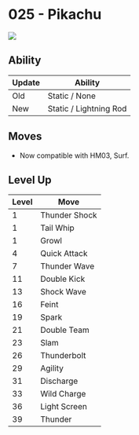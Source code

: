 # 025 - Pikachu
![][025]

## Ability

Update | Ability
---    | ---
Old    | Static / None
New    | Static / Lightning Rod

## Moves

 - Now compatible with HM03, Surf.

## Level Up

Level | Move
---   | ---
  1   | Thunder Shock
  1   | Tail Whip
  1   | Growl
  4   | Quick Attack
  7   | Thunder Wave
 11   | Double Kick
 13   | Shock Wave
 16   | Feint
 19   | Spark
 21   | Double Team
 23   | Slam
 26   | Thunderbolt
 29   | Agility
 31   | Discharge
 33   | Wild Charge
 36   | Light Screen
 39   | Thunder



[025]: ../img/pokemon/025.png

